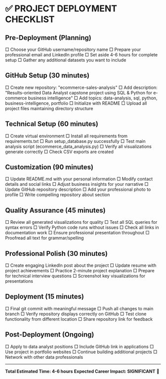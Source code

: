# ✅ PROJECT DEPLOYMENT CHECKLIST

## Pre-Deployment (Planning)
□ Choose your GitHub username/repository name
□ Prepare your professional email and LinkedIn profile
□ Set aside 4-6 hours for complete setup
□ Gather any additional datasets you want to include

## GitHub Setup (30 minutes)
□ Create new repository: "ecommerce-sales-analysis"
□ Add description: "Results-oriented Data Analyst capstone project using SQL & Python for e-commerce business intelligence"
□ Add topics: data-analysis, sql, python, business-intelligence, portfolio
□ Initialize with README
□ Upload all project files maintaining directory structure

## Technical Setup (60 minutes)
□ Create virtual environment
□ Install all requirements from requirements.txt
□ Run setup_database.py successfully
□ Test main analysis script (ecommerce_data_analysis.py)
□ Verify all visualizations generate correctly
□ Check CSV exports are created

## Customization (90 minutes)
□ Update README.md with your personal information
□ Modify contact details and social links
□ Adjust business insights for your narrative
□ Update GitHub repository description
□ Add your professional photo to profile
□ Write compelling repository about section

## Quality Assurance (45 minutes)
□ Review all generated visualizations for quality
□ Test all SQL queries for syntax errors
□ Verify Python code runs without issues
□ Check all links in documentation work
□ Ensure professional presentation throughout
□ Proofread all text for grammar/spelling

## Professional Polish (30 minutes)
□ Create engaging LinkedIn post about the project
□ Update resume with project achievements
□ Practice 2-minute project explanation
□ Prepare for technical interview questions
□ Screenshot key visualizations for presentations

## Deployment (15 minutes)
□ Final git commit with meaningful message
□ Push all changes to main branch
□ Verify repository displays correctly on GitHub
□ Test clone functionality from different location
□ Share repository link for feedback

## Post-Deployment (Ongoing)
□ Apply to data analyst positions
□ Include GitHub link in applications
□ Use project in portfolio websites
□ Continue building additional projects
□ Network with other data professionals

---
**Total Estimated Time: 4-6 hours**
**Expected Career Impact: SIGNIFICANT** 🚀
